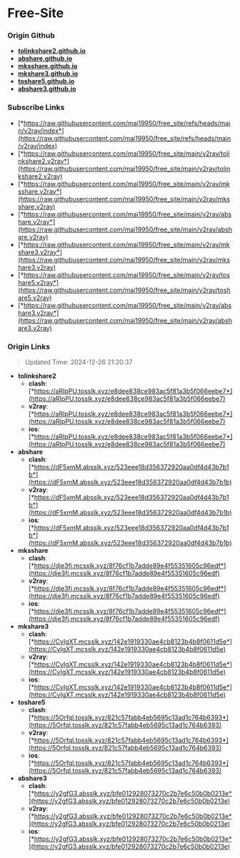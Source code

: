 # Free-Site

### Origin Github

- [**tolinkshare2.github.io**](https://github.com/tolinkshare2/tolinkshare2.github.io)
- [**abshare.github.io**](https://github.com/abshare/abshare.github.io)
- [**mksshare.github.io**](https://github.com/mksshare/mksshare.github.io)
- [**mkshare3.github.io**](https://github.com/mkshare3/mkshare3.github.io)
- [**toshare5.github.io**](https://github.com/toshare5/toshare5.github.io)
- [**abshare3.github.io**](https://github.com/abshare3/abshare3.github.io)

### Subscribe Links

- [*https://raw.githubusercontent.com/mai19950/free_site/refs/heads/main/v2ray/index*](https://raw.githubusercontent.com/mai19950/free_site/refs/heads/main/v2ray/index)
- [*https://raw.githubusercontent.com/mai19950/free_site/main/v2ray/tolinkshare2.v2ray*](https://raw.githubusercontent.com/mai19950/free_site/main/v2ray/tolinkshare2.v2ray)
- [*https://raw.githubusercontent.com/mai19950/free_site/main/v2ray/mksshare.v2ray*](https://raw.githubusercontent.com/mai19950/free_site/main/v2ray/mksshare.v2ray)
- [*https://raw.githubusercontent.com/mai19950/free_site/main/v2ray/abshare.v2ray*](https://raw.githubusercontent.com/mai19950/free_site/main/v2ray/abshare.v2ray)
- [*https://raw.githubusercontent.com/mai19950/free_site/main/v2ray/mkshare3.v2ray*](https://raw.githubusercontent.com/mai19950/free_site/main/v2ray/mkshare3.v2ray)
- [*https://raw.githubusercontent.com/mai19950/free_site/main/v2ray/toshare5.v2ray*](https://raw.githubusercontent.com/mai19950/free_site/main/v2ray/toshare5.v2ray)
- [*https://raw.githubusercontent.com/mai19950/free_site/main/v2ray/abshare3.v2ray*](https://raw.githubusercontent.com/mai19950/free_site/main/v2ray/abshare3.v2ray)

### Origin Links

> Updated Time: 2024-12-26 21:20:37

- **tolinkshare2**
  - **clash**: [*https://aRIpPU.tosslk.xyz/e8dee838ce983ac5f81a3b5f066eebe7*](https://aRIpPU.tosslk.xyz/e8dee838ce983ac5f81a3b5f066eebe7)
  - **v2ray**: [*https://aRIpPU.tosslk.xyz/e8dee838ce983ac5f81a3b5f066eebe7*](https://aRIpPU.tosslk.xyz/e8dee838ce983ac5f81a3b5f066eebe7)
  - **ios**: [*https://aRIpPU.tosslk.xyz/e8dee838ce983ac5f81a3b5f066eebe7*](https://aRIpPU.tosslk.xyz/e8dee838ce983ac5f81a3b5f066eebe7)
- **abshare**
  - **clash**: [*https://dF5xmM.absslk.xyz/523eee18d356372920aa0df4d43b7b1b*](https://dF5xmM.absslk.xyz/523eee18d356372920aa0df4d43b7b1b)
  - **v2ray**: [*https://dF5xmM.absslk.xyz/523eee18d356372920aa0df4d43b7b1b*](https://dF5xmM.absslk.xyz/523eee18d356372920aa0df4d43b7b1b)
  - **ios**: [*https://dF5xmM.absslk.xyz/523eee18d356372920aa0df4d43b7b1b*](https://dF5xmM.absslk.xyz/523eee18d356372920aa0df4d43b7b1b)
- **mksshare**
  - **clash**: [*https://dje3fj.mcsslk.xyz/8f76cf1b7adde89e4f55351605c96edf*](https://dje3fj.mcsslk.xyz/8f76cf1b7adde89e4f55351605c96edf)
  - **v2ray**: [*https://dje3fj.mcsslk.xyz/8f76cf1b7adde89e4f55351605c96edf*](https://dje3fj.mcsslk.xyz/8f76cf1b7adde89e4f55351605c96edf)
  - **ios**: [*https://dje3fj.mcsslk.xyz/8f76cf1b7adde89e4f55351605c96edf*](https://dje3fj.mcsslk.xyz/8f76cf1b7adde89e4f55351605c96edf)
- **mkshare3**
  - **clash**: [*https://CvIgXT.mcsslk.xyz/142e1919330ae4cb8123b4b8f0611d5e*](https://CvIgXT.mcsslk.xyz/142e1919330ae4cb8123b4b8f0611d5e)
  - **v2ray**: [*https://CvIgXT.mcsslk.xyz/142e1919330ae4cb8123b4b8f0611d5e*](https://CvIgXT.mcsslk.xyz/142e1919330ae4cb8123b4b8f0611d5e)
  - **ios**: [*https://CvIgXT.mcsslk.xyz/142e1919330ae4cb8123b4b8f0611d5e*](https://CvIgXT.mcsslk.xyz/142e1919330ae4cb8123b4b8f0611d5e)
- **toshare5**
  - **clash**: [*https://5Orfql.tosslk.xyz/821c57fabb4eb5695c13ad1c764b6393*](https://5Orfql.tosslk.xyz/821c57fabb4eb5695c13ad1c764b6393)
  - **v2ray**: [*https://5Orfql.tosslk.xyz/821c57fabb4eb5695c13ad1c764b6393*](https://5Orfql.tosslk.xyz/821c57fabb4eb5695c13ad1c764b6393)
  - **ios**: [*https://5Orfql.tosslk.xyz/821c57fabb4eb5695c13ad1c764b6393*](https://5Orfql.tosslk.xyz/821c57fabb4eb5695c13ad1c764b6393)
- **abshare3**
  - **clash**: [*https://y2gfG3.absslk.xyz/bfe012928073270c2b7e6c50b0b0213e*](https://y2gfG3.absslk.xyz/bfe012928073270c2b7e6c50b0b0213e)
  - **v2ray**: [*https://y2gfG3.absslk.xyz/bfe012928073270c2b7e6c50b0b0213e*](https://y2gfG3.absslk.xyz/bfe012928073270c2b7e6c50b0b0213e)
  - **ios**: [*https://y2gfG3.absslk.xyz/bfe012928073270c2b7e6c50b0b0213e*](https://y2gfG3.absslk.xyz/bfe012928073270c2b7e6c50b0b0213e)
